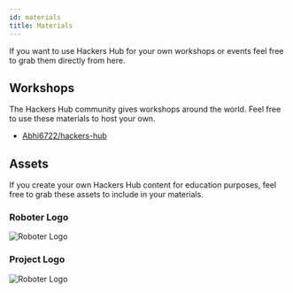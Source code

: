 ```yaml
---
id: materials
title: Materials
---
```


If you want to use Hackers Hub for your own workshops or events feel free to grab them directly from here.

## Workshops

The Hackers Hub community gives workshops around the world. Feel free to use these materials to host your own.

- [Abhi6722/hackers-hub](https://github.com/Abhi6722/hackers-hub)

## Assets

If you create your own Hackers Hub content for education purposes, feel free to grab these assets to include in your materials.

### Roboter Logo

![Roboter Logo](/img/materials/robot.svg "Roboter Logo")

### Project Logo

![Roboter Logo](/img/materials/logo.svg "Project Logo")
